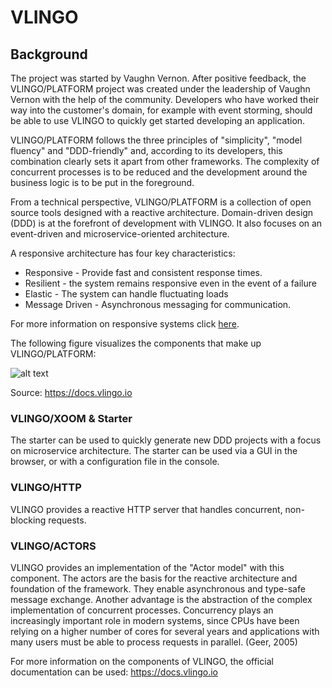 # VLINGO

## Background
The project was started by Vaughn Vernon. After positive feedback, the VLINGO/PLATFORM project was created under the leadership of Vaughn Vernon with the help of the community. Developers who have worked their way into the customer's domain, for example with event storming, should be able to use VLINGO to quickly get started developing an application.

VLINGO/PLATFORM follows the three principles of "simplicity", "model fluency" and "DDD-friendly" and, according to its developers, this combination clearly sets it apart from other frameworks. The complexity of concurrent processes is to be reduced and the development around the business logic is to be put in the foreground.

From a technical perspective, VLINGO/PLATFORM is a collection of open source tools designed with a reactive architecture. Domain-driven design (DDD) is at the forefront of development with VLINGO. It also focuses on an event-driven and microservice-oriented architecture.

A responsive architecture has four key characteristics:

- Responsive - Provide fast and consistent response times.
- Resilient - the system remains responsive even in the event of a failure
- Elastic - The system can handle fluctuating loads
- Message Driven - Asynchronous messaging for communication.

For more information on responsive systems click [here](https://www.reactivemanifesto.org).


The following figure visualizes the components that make up VLINGO/PLATFORM:

![alt text](https://gblobscdn.gitbook.com/assets%2F-LLB-V2sJmANuWISDmBf%2F-M9CUGIjqvocvRm5c5Jb%2F-M9H0FwLGxPXIMkLGEwd%2FVLINGO_PLATFORM.png?alt=media&token=418a86e0-859d-4806-87f2-a651c01fffca "VLINGO/PLATFORM structure")

Source: https://docs.vlingo.io

### VLINGO/XOOM & Starter
The starter can be used to quickly generate new DDD projects with a focus on microservice architecture. The starter can be used via a GUI in the browser, or with a configuration file in the console.

### VLINGO/HTTP
VLINGO provides a reactive HTTP server that handles concurrent, non-blocking requests.

### VLINGO/ACTORS
VLINGO provides an implementation of the "Actor model" with this component. The actors are the basis for the reactive architecture and foundation of the framework. They enable asynchronous and type-safe message exchange. Another advantage is the abstraction of the complex implementation of concurrent processes. Concurrency plays an increasingly important role in modern systems, since CPUs have been relying on a higher number of cores for several years and applications with many users must be able to process requests in parallel. (Geer, 2005)

For more information on the components of VLINGO, the official documentation can be used:
https://docs.vlingo.io
